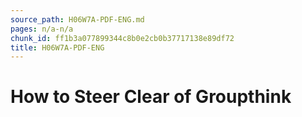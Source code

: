 ```yaml
---
source_path: H06W7A-PDF-ENG.md
pages: n/a-n/a
chunk_id: ff1b3a077899344c8b0e2cb0b37717138e89df72
title: H06W7A-PDF-ENG
---
```

# How to Steer Clear of Groupthink
